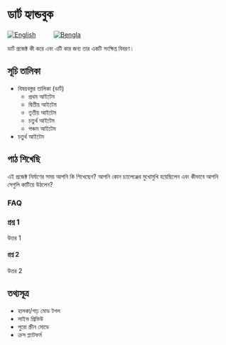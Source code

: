 
# ডার্ট হ্যান্ডবুক

[![English](https://img.shields.io/badge/Language-English-green?style=for-the-badge)](README.md) &emsp; &emsp; [![Bengla](https://img.shields.io/badge/Language-Bengla-red?style=for-the-badge)](README.bd.md)

ডার্ট প্রজেক্ট কী করে এবং এটি কার জন্য তার একটি সংক্ষিপ্ত বিবরণ ৷

## সূচি তালিকা

- বিষয়বস্তুর তালিকা (ডার্ট)
  - প্রথম আইটেম
  - দ্বিতীয় আইটেম
  - তৃতীয় আইটেম
  - চতুর্থ আইটেম 
  - পঞ্চম আইটেম
- চতুর্থ আইটেম

## পাঠ শিখেছি

এই প্রজেক্ট নির্মাণের সময় আপনি কি শিখেছেন? আপনি কোন চ্যালেঞ্জের মুখোমুখি হয়েছিলেন এবং কীভাবে আপনি সেগুলি কাটিয়ে উঠলেন?

### FAQ

### প্রশ্ন 1

উত্তর 1

#### প্রশ্ন 2

উত্তর 2

## তথ্যসূত্র

- হালকা/গাঢ় মোড টগল
- লাইভ প্রিভিউ
- পুরো স্ক্রীন মোডে
- ক্রস প্ল্যাটফর্ম
